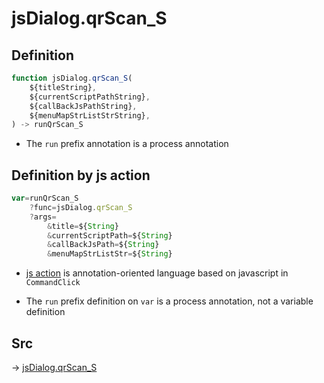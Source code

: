 # jsDialog.qrScan_S

## Definition

```js.js
function jsDialog.qrScan_S(
	${titleString},
	${currentScriptPathString},
	${callBackJsPathString},
	${menuMapStrListStrString},
) -> runQrScan_S
```

- The `run` prefix annotation is a process annotation
## Definition by js action

```js.js
var=runQrScan_S
	?func=jsDialog.qrScan_S
	?args=
		&title=${String}
		&currentScriptPath=${String}
		&callBackJsPath=${String}
		&menuMapStrListStr=${String}
```

- [js action](#) is annotation-oriented language based on javascript in `CommandClick`

- The `run` prefix definition on `var` is a process annotation, not a variable definition

## Src

-> [jsDialog.qrScan_S](https://github.com/puutaro/CommandClick/blob/master/app/src/main/java/com/puutaro/commandclick/fragment_lib/terminal_fragment/js_interface/dialog/JsDialog.kt#L364)


